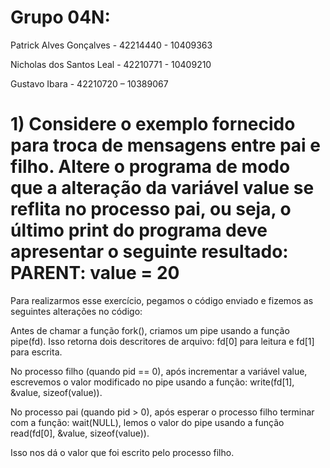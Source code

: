 # Grupo 04N:
  Patrick Alves Gonçalves - 42214440 - 10409363
  
  Nicholas dos Santos Leal - 42210771 - 10409210
  
  Gustavo Ibara - 42210720 – 10389067
  

# 1) Considere o exemplo fornecido para troca de mensagens entre pai e filho. Altere o programa de modo que a alteração da variável value se reflita no processo pai, ou seja, o último print do programa deve apresentar o seguinte resultado: PARENT: value = 20

  Para realizarmos esse exercício, pegamos o código enviado e fizemos as seguintes alterações no código:
  
  Antes de chamar a função fork(), criamos um pipe usando a função pipe(fd). Isso retorna dois descritores de arquivo: fd[0] para leitura e fd[1] para escrita.
  
  No processo filho (quando pid == 0), após incrementar a variável value, escrevemos o valor modificado no pipe usando a função: write(fd[1], &value, sizeof(value)).
  
  No processo pai (quando pid > 0), após esperar o processo filho terminar com a função: wait(NULL), lemos o valor do pipe usando a função read(fd[0], &value, sizeof(value)). 
  
  Isso nos dá o valor que foi escrito pelo processo filho.
